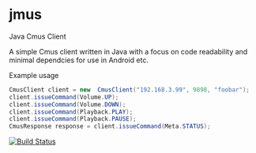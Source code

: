 jmus
====

Java Cmus Client

A simple Cmus client written in Java with a focus on code readability and 
minimal dependcies for use in Android etc.


Example usage
```java
CmusClient client = new  CmusClient("192.168.3.99", 9898, "foobar");
client.issueCommand(Volume.UP);
client.issueCommand(Volume.DOWN);
client.issueCommand(Playback.PLAY);
client.issueCommand(Playback.PAUSE);
CmusResponse response = client.issueCommand(Meta.STATUS);
```


[![Build Status](https://travis-ci.org/Mustard/jmus.svg?branch=master)](https://travis-ci.org/Mustard/jmus)
